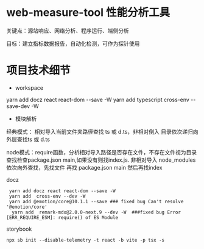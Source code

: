 # web-measure-tool 性能分析工具

关键点：源站响应、网络分析、程序运行、端侧分析

目标：建立指标数据报告，自动化检测，可作为探针使用




# 项目技术细节

- workspace

yarn add docz  react react-dom --save -W
yarn add typescript cross-env --save-dev -W


- 模块解析

经典模式： 相对导入当前文件夹路径查找 ts 或 d.ts，非相对倒入 目录依次递归向外层查找ts 或 d.ts

node模式：require函数，分析相对导入路径是否存在文件，不存在文件视为目录查找检查package.json main,如果没有则找index.js.
非相对导入 node_modules 依次向外查找，先找文件 再找 package.json main 然后再找index

docz
```shell
 yarn add docz react react-dom --save -W
 yarn add  cross-env --dev -W  
 yarn add @emotion/core@10.1.1 --save ### fixed bug Can't resolve '@emotion/core'
  yarn add  remark-mdx@2.0.0-next.9 --dev -W  ###fixed bug Error [ERR_REQUIRE_ESM]: require() of ES Module 
```

storybook

```shell
npx sb init --disable-telemetry -t react -b vite -p tsx -s
```